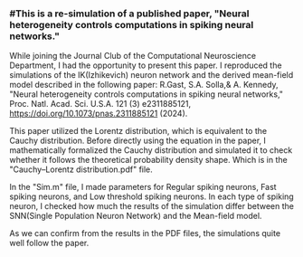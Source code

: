 ### #This is a re-simulation of a published paper, "Neural heterogeneity controls computations in spiking neural networks."

While joining the Journal Club of the Computational Neuroscience Department, I had the opportunity to present this paper. 
I reproduced the simulations of the IK(Izhikevich) neuron network and the derived mean-field model described in the following paper:
R.Gast, S.A. Solla,& A. Kennedy, "Neural heterogeneity controls computations in spiking neural networks," Proc. Natl. Acad. Sci. U.S.A. 121 (3) e2311885121, https://doi.org/10.1073/pnas.2311885121 (2024).

This paper utilized the Lorentz distribution, which is equivalent to the Cauchy distribution.
Before directly using the equation in the paper, I mathematically formalized the Cauchy distribution and simulated it to check whether it follows the theoretical
probability density shape. Which is in the "Cauchy–Lorentz distribution.pdf" file.

In the "Sim.m" file, I made parameters for Regular spiking neurons, Fast spiking neurons, and Low threshold spiking neurons. In each type of spiking neuron, I checked how much the results of the simulation differ between the SNN(Single Population Neuron Network) and the Mean-field model.

As we can confirm from the results in the PDF files, the simulations quite well follow the paper.

